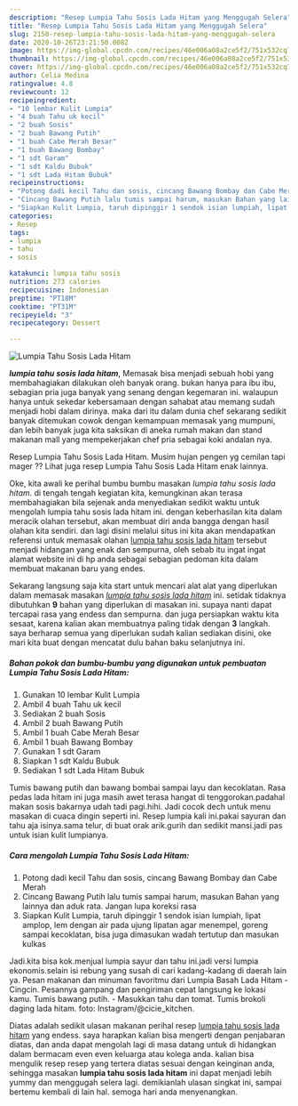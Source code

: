 ```yaml
---
description: "Resep Lumpia Tahu Sosis Lada Hitam yang Menggugah Selera"
title: "Resep Lumpia Tahu Sosis Lada Hitam yang Menggugah Selera"
slug: 2150-resep-lumpia-tahu-sosis-lada-hitam-yang-menggugah-selera
date: 2020-10-26T23:21:50.008Z
image: https://img-global.cpcdn.com/recipes/46e006a08a2ce5f2/751x532cq70/lumpia-tahu-sosis-lada-hitam-foto-resep-utama.jpg
thumbnail: https://img-global.cpcdn.com/recipes/46e006a08a2ce5f2/751x532cq70/lumpia-tahu-sosis-lada-hitam-foto-resep-utama.jpg
cover: https://img-global.cpcdn.com/recipes/46e006a08a2ce5f2/751x532cq70/lumpia-tahu-sosis-lada-hitam-foto-resep-utama.jpg
author: Celia Medina
ratingvalue: 4.8
reviewcount: 12
recipeingredient:
- "10 lembar Kulit Lumpia"
- "4 buah Tahu uk kecil"
- "2 buah Sosis"
- "2 buah Bawang Putih"
- "1 buah Cabe Merah Besar"
- "1 buah Bawang Bombay"
- "1 sdt Garam"
- "1 sdt Kaldu Bubuk"
- "1 sdt Lada Hitam Bubuk"
recipeinstructions:
- "Potong dadi kecil Tahu dan sosis, cincang Bawang Bombay dan Cabe Merah"
- "Cincang Bawang Putih lalu tumis sampai harum, masukan Bahan yang lainnya dan aduk rata. Jangan lupa koreksi rasa"
- "Siapkan Kulit Lumpia, taruh dipinggir 1 sendok isian lumpiah, lipat amplop, lem dengan air pada ujung lipatan agar menempel, goreng sampai kecoklatan, bisa juga dimasukan wadah tertutup dan masukan kulkas"
categories:
- Resep
tags:
- lumpia
- tahu
- sosis

katakunci: lumpia tahu sosis 
nutrition: 273 calories
recipecuisine: Indonesian
preptime: "PT18M"
cooktime: "PT31M"
recipeyield: "3"
recipecategory: Dessert

---
```



![Lumpia Tahu Sosis Lada Hitam](https://img-global.cpcdn.com/recipes/46e006a08a2ce5f2/751x532cq70/lumpia-tahu-sosis-lada-hitam-foto-resep-utama.jpg)

<b><i>lumpia tahu sosis lada hitam</i></b>, Memasak bisa menjadi sebuah hobi yang membahagiakan dilakukan oleh banyak orang. bukan hanya para ibu ibu, sebagian pria juga banyak yang senang dengan kegemaran ini. walaupun hanya untuk sekedar kebersamaan dengan sahabat atau memang sudah menjadi hobi dalam dirinya. maka dari itu dalam dunia chef sekarang sedikit banyak ditemukan cowok dengan kemampuan memasak yang mumpuni, dan lebih banyak juga kita saksikan di aneka rumah makan dan stand makanan mall yang mempekerjakan chef pria sebagai koki andalan nya.

Resep Lumpia Tahu Sosis Lada Hitam. Musim hujan pengen yg cemilan tapi mager ?? Lihat juga resep Lumpia Tahu Sosis Lada Hitam enak lainnya.

Oke, kita awali ke perihal bumbu bumbu masakan <i>lumpia tahu sosis lada hitam</i>. di tengah tengah kegiatan kita, kemungkinan akan terasa membahagiakan bila sejenak anda menyediakan sedikit waktu untuk mengolah lumpia tahu sosis lada hitam ini. dengan keberhasilan kita dalam meracik olahan tersebut, akan membuat diri anda bangga dengan hasil olahan kita sendiri. dan lagi disini melalui situs ini kita akan mendapatkan referensi untuk memasak olahan <u>lumpia tahu sosis lada hitam</u> tersebut menjadi hidangan yang enak dan sempurna, oleh sebab itu ingat ingat alamat website ini di hp anda sebagai sebagian pedoman kita dalam membuat makanan baru yang endes.


Sekarang langsung saja kita start untuk mencari alat alat yang diperlukan dalam memasak masakan <u><i>lumpia tahu sosis lada hitam</i></u> ini. setidak tidaknya dibutuhkan <b>9</b> bahan yang diperlukan di masakan ini. supaya nanti dapat tercapai rasa yang endess dan sempurna. dan juga persiapkan waktu kita sesaat, karena kalian akan membuatnya paling tidak dengan <b>3</b> langkah. saya berharap semua yang diperlukan sudah kalian sediakan disini, oke mari kita buat dengan mencatat dulu bahan baku selanjutnya ini.

<!--inarticleads1-->

##### Bahan pokok dan bumbu-bumbu yang digunakan untuk pembuatan Lumpia Tahu Sosis Lada Hitam:

1. Gunakan 10 lembar Kulit Lumpia
1. Ambil 4 buah Tahu uk kecil
1. Sediakan 2 buah Sosis
1. Ambil 2 buah Bawang Putih
1. Ambil 1 buah Cabe Merah Besar
1. Ambil 1 buah Bawang Bombay
1. Gunakan 1 sdt Garam
1. Siapkan 1 sdt Kaldu Bubuk
1. Sediakan 1 sdt Lada Hitam Bubuk


Tumis bawang putih dan bawang bombai sampai layu dan kecoklatan. Rasa pedas lada hitam ini juga masih awet terasa hangat di tenggorokan.padahal makan sosis bakarnya udah tadi pagi.hihi. Jadi cocok dech untuk menu masakan di cuaca dingin seperti ini. Resep lumpia kali ini.pakai sayuran dan tahu aja isinya.sama telur, di buat orak arik.gurih dan sedikit mansi.jadi pas untuk isian kulit lumpianya. 

<!--inarticleads2-->

##### Cara mengolah Lumpia Tahu Sosis Lada Hitam:

1. Potong dadi kecil Tahu dan sosis, cincang Bawang Bombay dan Cabe Merah
1. Cincang Bawang Putih lalu tumis sampai harum, masukan Bahan yang lainnya dan aduk rata. Jangan lupa koreksi rasa
1. Siapkan Kulit Lumpia, taruh dipinggir 1 sendok isian lumpiah, lipat amplop, lem dengan air pada ujung lipatan agar menempel, goreng sampai kecoklatan, bisa juga dimasukan wadah tertutup dan masukan kulkas


Jadi.kita bisa kok.menjual lumpia sayur dan tahu ini.jadi versi lumpia ekonomis.selain isi rebung yang susah di cari kadang-kadang di daerah lain ya. Pesan makanan dan minuman favoritmu dari Lumpia Basah Lada Hitam - Cingcin. Pesannya gampang dan pengiriman cepat langsung ke lokasi kamu. Tumis bawang putih. - Masukkan tahu dan tomat. Tumis brokoli daging lada hitam. foto: Instagram/@cicie_kitchen. 

Diatas adalah sedikit ulasan makanan perihal resep <u>lumpia tahu sosis lada hitam</u> yang endess. saya harapkan kalian bisa mengerti dengan penjabaran diatas, dan anda dapat mengolah lagi di masa datang untuk di hidangkan dalam bermacam even even keluarga atau kolega anda. kalian bisa mengulik resep resep yang tertera diatas sesuai dengan keinginan anda, sehingga masakan <b>lumpia tahu sosis lada hitam</b> ini dapat menjadi lebih yummy dan menggugah selera lagi. demikianlah ulasan singkat ini, sampai bertemu kembali di lain hal. semoga hari anda menyenangkan.
